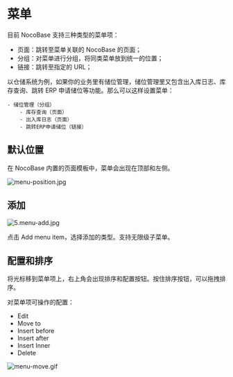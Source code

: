 # 菜单

目前 NocoBase 支持三种类型的菜单项：

- 页面：跳转至菜单关联的 NocoBase 的页面；
- 分组：对菜单进行分组，将同类菜单放到统一的位置；
- 链接：跳转至指定的 URL；

以仓储系统为例，如果你的业务里有储位管理，储位管理里又包含出入库日志、库存查询、跳转 ERP 申请储位等功能。那么可以这样设置菜单：

```
- 储位管理（分组）
    - 库存查询（页面）
    - 出入库日志（页面）
    - 跳转ERP申请储位（链接）
```

## 默认位置

在 NocoBase 内置的页面模板中，菜单会出现在顶部和左侧。

![menu-position.jpg](https://static-docs.nocobase.com/d4d0a34c74684c988e369abf5a227186.jpg)

## 添加

![5.menu-add.jpg](https://static-docs.nocobase.com/c11557b3bed06be90b98e395c94f7fc7.jpg)

点击 Add menu item，选择添加的类型。支持无限级子菜单。

## 配置和排序

将光标移到菜单项上，右上角会出现排序和配置按钮。按住排序按钮，可以拖拽排序。

对菜单项可操作的配置：

- Edit
- Move to
- Insert before
- Insert after
- Insert Inner
- Delete

![menu-move.gif](https://static-docs.nocobase.com/ffd21aebbbd1b10a5138ada9727d33a8.gif)

